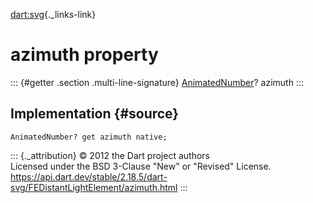 [dart:svg](../../dart-svg/dart-svg-library){._links-link}

azimuth property
================

::: {#getter .section .multi-line-signature}
[AnimatedNumber](../animatednumber-class)? azimuth
:::

Implementation {#source}
--------------

``` {.language-dart data-language="dart"}
AnimatedNumber? get azimuth native;
```

::: {._attribution}
© 2012 the Dart project authors\
Licensed under the BSD 3-Clause \"New\" or \"Revised\" License.\
<https://api.dart.dev/stable/2.18.5/dart-svg/FEDistantLightElement/azimuth.html>
:::

